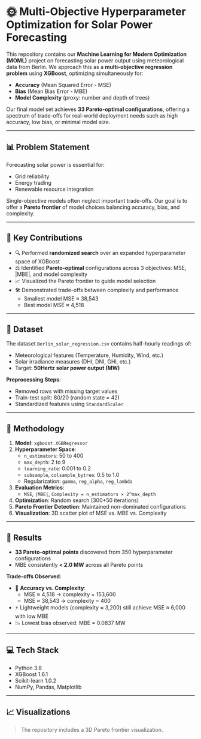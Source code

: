 # 🌞 Multi-Objective Hyperparameter Optimization for Solar Power Forecasting

This repository contains our **Machine Learning for Modern Optimization (MOML)** project on forecasting solar power output using meteorological data from Berlin. We approach this as a **multi-objective regression problem** using **XGBoost**, optimizing simultaneously for:

- **Accuracy** (Mean Squared Error - MSE)
- **Bias** (Mean Bias Error - MBE)
- **Model Complexity** (proxy: number and depth of trees)

Our final model set achieves **33 Pareto-optimal configurations**, offering a spectrum of trade-offs for real-world deployment needs such as high accuracy, low bias, or minimal model size.

---

## 📊 Problem Statement

Forecasting solar power is essential for:

- Grid reliability  
- Energy trading  
- Renewable resource integration  

Single-objective models often neglect important trade-offs. Our goal is to offer a **Pareto frontier** of model choices balancing accuracy, bias, and complexity.

---

## 🧠 Key Contributions

- 🔍 Performed **randomized search** over an expanded hyperparameter space of XGBoost  
- ⚖️ Identified **Pareto-optimal** configurations across 3 objectives: MSE, |MBE|, and model complexity  
- 📈 Visualized the Pareto frontier to guide model selection  
- 🛠️ Demonstrated trade-offs between complexity and performance  
  - Smallest model MSE ≈ 38,543  
  - Best model MSE ≈ 4,518  

---

## 📁 Dataset

The dataset `Berlin_solar_regression.csv` contains half-hourly readings of:

- Meteorological features (Temperature, Humidity, Wind, etc.)
- Solar irradiance measures (DHI, DNI, GHI, etc.)
- Target: **50Hertz solar power output (MW)**

**Preprocessing Steps**:
- Removed rows with missing target values  
- Train-test split: 80/20 (random state = 42)  
- Standardized features using `StandardScaler`  

---

## 🔧 Methodology

1. **Model**: `xgboost.XGBRegressor`  
2. **Hyperparameter Space**:
   - `n_estimators`: 50 to 400
   - `max_depth`: 2 to 9
   - `learning_rate`: 0.001 to 0.2
   - `subsample`, `colsample_bytree`: 0.5 to 1.0
   - Regularization: `gamma`, `reg_alpha`, `reg_lambda`
3. **Evaluation Metrics**:
   - `MSE`, `|MBE|`, `Complexity = n_estimators × 2^max_depth`
4. **Optimization**: Random search (300+50 iterations)
5. **Pareto Frontier Detection**: Maintained non-dominated configurations
6. **Visualization**: 3D scatter plot of MSE vs. MBE vs. Complexity

---

## 📌 Results

- **33 Pareto-optimal points** discovered from 350 hyperparameter configurations  
- MBE consistently **< 2.0 MW** across all Pareto points  

**Trade-offs Observed**:
- 🔁 **Accuracy vs. Complexity**:
  - MSE ≈ 4,518 → complexity = 153,600
  - MSE ≈ 38,543 → complexity = 400
- ⚡ Lightweight models (complexity ≈ 3,200) still achieve MSE ≈ 6,000 with low MBE
- 📉 Lowest bias observed: MBE = 0.0837 MW

---

## 💻 Tech Stack

- Python 3.8  
- XGBoost 1.6.1  
- Scikit-learn 1.0.2  
- NumPy, Pandas, Matplotlib  

---

## 📈 Visualizations

> The repository includes a 3D Pareto frontier visualization.

